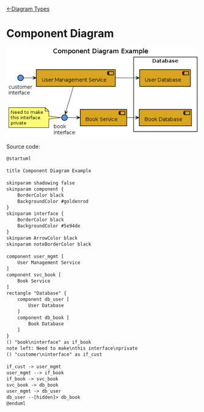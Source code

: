[<-Diagram Types](../diagram-types.md)

# Component Diagram

![Component Diagram](component-diagram/component-diagram.png)

Source code:
```plantuml
@startuml

title Component Diagram Example

skinparam shadowing false
skinparam component {
	BorderColor black
	BackgroundColor #goldenrod
}
skinparam interface {
	BorderColor black
	BackgroundColor #5e94de
}
skinparam ArrowColor black
skinparam noteBorderColor black

component user_mgmt [
    User Management Service
]
component svc_book [
    Book Service
]
rectangle "Database" {
    component db_user [
        User Database
    ]
    component db_book [
        Book Database
    ]
}
() "book\ninterface" as if_book
note left: Need to make\nthis interface\nprivate
() "customer\ninterface" as if_cust

if_cust -> user_mgmt
user_mgmt --> if_book
if_book -> svc_book
svc_book -> db_book
user_mgmt -> db_user
db_user --[hidden]> db_book
@enduml
```